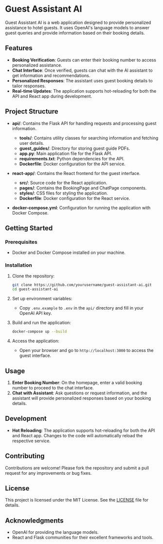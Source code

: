 # Guest Assistant AI

Guest Assistant AI is a web application designed to provide personalized assistance to hotel guests. It uses OpenAI's language models to answer guest queries and provide information based on their booking details.

## Features

- **Booking Verification**: Guests can enter their booking number to access personalized assistance.
- **Chat Interface**: Once verified, guests can chat with the AI assistant to get information and recommendations.
- **Personalized Responses**: The assistant uses guest booking details to tailor responses.
- **Real-time Updates**: The application supports hot-reloading for both the API and React app during development.

## Project Structure

- **api/**: Contains the Flask API for handling requests and processing guest information.
  - **tools/**: Contains utility classes for searching information and fetching user details.
  - **guest_guides/**: Directory for storing guest guide PDFs.
  - **app.py**: Main application file for the Flask API.
  - **requirements.txt**: Python dependencies for the API.
  - **Dockerfile**: Docker configuration for the API service.

- **react-app/**: Contains the React frontend for the guest interface.
  - **src/**: Source code for the React application.
  - **pages/**: Contains the BookingPage and ChatPage components.
  - **styles/**: CSS files for styling the application.
  - **Dockerfile**: Docker configuration for the React service.

- **docker-compose.yml**: Configuration for running the application with Docker Compose.

## Getting Started

### Prerequisites

- Docker and Docker Compose installed on your machine.

### Installation

1. Clone the repository:

   ```bash
   git clone https://github.com/yourusername/guest-assistant-ai.git
   cd guest-assistant-ai
   ```

2. Set up environment variables:

   - Copy `.env.example` to `.env` in the `api/` directory and fill in your OpenAI API key.

3. Build and run the application:

   ```bash
   docker-compose up --build
   ```

4. Access the application:

   - Open your browser and go to `http://localhost:3000` to access the guest interface.

## Usage

1. **Enter Booking Number**: On the homepage, enter a valid booking number to proceed to the chat interface.
2. **Chat with Assistant**: Ask questions or request information, and the assistant will provide personalized responses based on your booking details.

## Development

- **Hot Reloading**: The application supports hot-reloading for both the API and React app. Changes to the code will automatically reload the respective service.

## Contributing

Contributions are welcome! Please fork the repository and submit a pull request for any improvements or bug fixes.

## License

This project is licensed under the MIT License. See the [LICENSE](LICENSE) file for details.

## Acknowledgments

- OpenAI for providing the language models.
- React and Flask communities for their excellent frameworks and tools.
